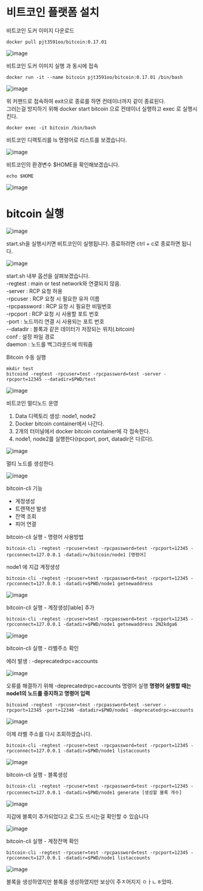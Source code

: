 # 비트코인 플랫폼 설치

 비트코인 도커 이미지 다운로드

```
docker pull pjt3591oo/bitcoin:0.17.01
```

![image](https://user-images.githubusercontent.com/52357235/201944614-2e169738-72de-4132-9a66-63e5ee0238cd.png)

 비트코인 도커 이미지 실행 과 동시에 접속

```
docker run -it --name bitcoin pjt3591oo/bitcoin:0.17.01 /bin/bash
```

![image](https://user-images.githubusercontent.com/52357235/201945211-5e8d36e4-b4d5-435b-bb12-43497bc535f5.png)

위 커맨드로 접속하여 exit으로 종료를 하면 컨테이너까지 같이 종료된다.
</br> 그러는걸 방지하기 위해 docker start bitcoin 으로 컨테이너 실행하고 exec 로 실행시킨다.

```
docker exec -it bitcoin /bin/bash
```

비트코인 디렉토리를 ls 명령어로 리스트를 보겠습니다.

![image](https://user-images.githubusercontent.com/52357235/201946048-a7db7813-aef2-4bee-9cd4-b9448a0f200b.png)

비트코인의 환경변수 $HOME을 확인해보겠습니다.

```
echo $HOME
```

![image](https://user-images.githubusercontent.com/52357235/201946777-5e31ffe1-d689-45e8-ae10-8e3b9f90bff2.png)

# bitcoin 실행

![image](https://user-images.githubusercontent.com/52357235/201947152-b72113d0-dee9-4ea0-a06c-3d59980e3078.png)

start.sh을 실행시키면 비트코인이 실행됩니다. 종료하려면 ctrl + c로 종료하면 됩니다.

![image](https://user-images.githubusercontent.com/52357235/201947457-263a6ce5-72f0-44a9-b7e4-e00823657b96.png)

start.sh 내부 옵션을 살펴보겠습니다.
</br> -regtest : main or test network와 연결되지 않음.
</br> -server : RCP 요청 허용
</br> -rpcuser : RCP 요청 시 필요한 유저 이름
</br> -rpcpassword : RCP 요청 시 필요한 비밀번호
</br> -rpcport : RCP 요청 시 사용할 포트 번호
</br> -port : 노드끼리 연결 시 사용되는 포트 번호
</br> --datadir : 블록과 같은 데이터가 저장되는 위치(.bitcoin)
</br> conf : 설정 파일 경로
</br> daemon : 노드를 백그라운드에 띄워줌

Bitcoin 수동 실행 

```
mkdir test
bitcoind -regtest -rpcuser=test -rpcpassword=test -server -rpcport=12345 --datadir=$PWD/test
```

![image](https://user-images.githubusercontent.com/52357235/201949028-cda9f97d-8df5-4795-b666-4de3a8e8f632.png)

비트코인 멀티노드 운영
1. Data 디렉토리 생성: node1, node2
2. Docker bitcoin container에서 나간다.
3. 2개의 터미널에서 docker bitcoin container에 각 접속한다.
4. node1, node2를 실행한다(rpcport, port, datadir은 다르다).

![image](https://user-images.githubusercontent.com/52357235/201949865-bfa4da85-2d6b-4057-b0d9-d37e4856f114.png)

멀티 노드를 생성한다.

![image](https://user-images.githubusercontent.com/52357235/201950504-a84410f9-722e-40d6-9a7d-cfb931f9dc43.png)

bitcoin-cli 기능
- 계정생성
- 트랜잭션 발생
- 잔액 조회
- 피어 연결

bitcoin-cli 실행 - 명령어
사용방법

```
bitcoin-cli -regtest -rpcuser=test -rpcpassword=test -rpcport=12345 -rpcconnect=127.0.0.1 -datadir=/bitcoin/node1 [명령어]
```

node1 에 지갑 계정생성

```
bitcoin-cli -regtest -rpcuser=test -rpcpassword=test -rpcport=12345 -rpcconnect=127.0.0.1 -datadir=$PWD/node1 getnewaddress
```

![image](https://user-images.githubusercontent.com/52357235/201951830-c0042238-8f0e-4cbb-ae2c-e5f401be771a.png)

bitcoin-cli 실행 - 계정생성[lable] 추가 

```
bitcoin-cli -regtest -rpcuser=test -rpcpassword=test -rpcport=12345 -rpcconnect=127.0.0.1 -datadir=$PWD/node1 getnewaddress 2N2kdga6
```

![image](https://user-images.githubusercontent.com/52357235/201952256-a1c92ee1-fe7c-4f8d-ad55-cc6b8cf8bee0.png)

bitcoin-cli 실행 - 라벨주소 확인

에러 발생 : -deprecatedrpc=accounts

![image](https://user-images.githubusercontent.com/52357235/201952360-90e920a1-89ce-4218-ba08-b9261002d6b9.png)

오류를 해결하기 위해 -deprecatedrpc=accounts 명령어 실행
**명령어 실행할 때는 node1의 노드를 중지하고 명령어 입력**

```
bitcoind -regtest -rpcuser=test -rpcpassword=test -server -rpcport=12345 -port=12346 -datadir=$PWD/node1 -deprecatedrpc=accounts
```

![image](https://user-images.githubusercontent.com/52357235/201952806-c75785fd-0eb8-478b-807d-5d5a88039cc7.png)

이제 라벨 주소를 다시 조회하겠습니다.

```
bitcoin-cli -regtest -rpcuser=test -rpcpassword=test -rpcport=12345 -rpcconnect=127.0.0.1 -datadir=$PWD/node1 listaccounts
```

![image](https://user-images.githubusercontent.com/52357235/201954579-8ef5b745-93c1-44f9-9131-9bf407738a78.png)

bitcoin-cli 실행 - 블록생성

```
bitcoin-cli -regtest -rpcuser=test -rpcpassword=test -rpcport=12345 -rpcconnect=127.0.0.1 -datadir=$PWD/node1 generate [생성할 블록 개수]
```

![image](https://user-images.githubusercontent.com/52357235/201954996-4aefbe1b-a5b9-4153-a0bb-00c706b22a80.png)

지갑에 블록이 추가되었다고 로그도 뜨시는걸 확인할 수 있습니다

![image](https://user-images.githubusercontent.com/52357235/201955120-dd0795fb-da62-4861-8f85-906f5667b3a0.png)

bitcoin-cli 실행 - 계정잔액 확인

```
bitcoin-cli -regtest -rpcuser=test -rpcpassword=test -rpcport=12345 -rpcconnect=127.0.0.1 -datadir=$PWD/node1 listaccounts
```

![image](https://user-images.githubusercontent.com/52357235/201955327-13557fd3-64ea-4370-9c3a-0e1060f1b573.png)

블록을 생성하였지만 
블록을 생성하였지만 보상이 주ㅈ어지지 
ㅇㅏㄴㅎ았따.

